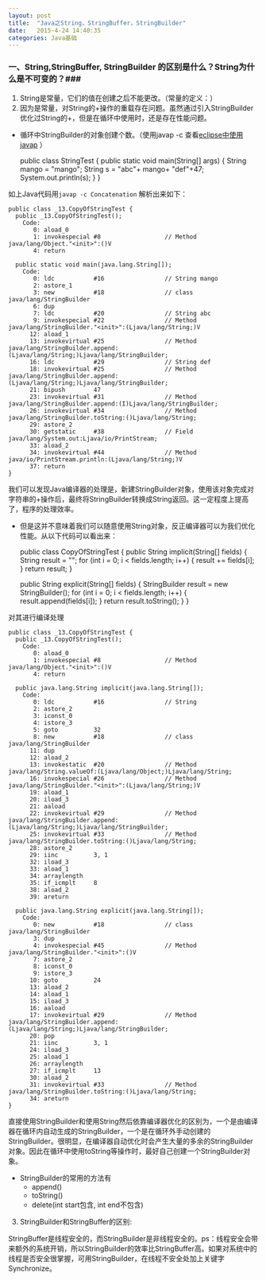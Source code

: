 ```yaml
---
layout: post
title:  "Java之String，StringBuffer，StringBuilder"
date:   2015-4-24 14:40:35
categories: Java基础
---
```

### 一、String,StringBuffer, StringBuilder 的区别是什么？String为什么是不可变的？###
1. String是常量，它们的值在创建之后不能更改。（常量的定义：）
2. 因为是常量，对String的+操作的重载存在问题。虽然通过引入StringBuilder优化过String的+，但是在循环中使用时，还是存在性能问题。
* 循环中StringBuilder的对象创建个数。（使用javap -c 查看[eclipse中使用javap](http://stackoverflow.com/questions/7056987/how-to-use-javap-with-eclipse) ）    

	
	public class StringTest {
	  public static void main(String[] args) {
		String mango = "mango";
		String s = "abc"+ mango+ "def"+47;
		System.out.println(s);
	  }
	}
	





如上Java代码用`javap -c Concatenation` 解析出来如下： 

	public class _13.CopyOfStringTest {
	  public _13.CopyOfStringTest();
		Code:
		   0: aload_0       
		   1: invokespecial #8                  // Method java/lang/Object."<init>":()V
		   4: return        

	  public static void main(java.lang.String[]);
		Code:
		   0: ldc           #16                 // String mango
		   2: astore_1      
		   3: new           #18                 // class java/lang/StringBuilder
		   6: dup           
		   7: ldc           #20                 // String abc
		   9: invokespecial #22                 // Method java/lang/StringBuilder."<init>":(Ljava/lang/String;)V
		  12: aload_1       
		  13: invokevirtual #25                 // Method java/lang/StringBuilder.append:(Ljava/lang/String;)Ljava/lang/StringBuilder;
		  16: ldc           #29                 // String def
		  18: invokevirtual #25                 // Method java/lang/StringBuilder.append:(Ljava/lang/String;)Ljava/lang/StringBuilder;
		  21: bipush        47
		  23: invokevirtual #31                 // Method java/lang/StringBuilder.append:(I)Ljava/lang/StringBuilder;
		  26: invokevirtual #34                 // Method java/lang/StringBuilder.toString:()Ljava/lang/String;
		  29: astore_2      
		  30: getstatic     #38                 // Field java/lang/System.out:Ljava/io/PrintStream;
		  33: aload_2       
		  34: invokevirtual #44                 // Method java/io/PrintStream.println:(Ljava/lang/String;)V
		  37: return        
	}

我们可以发现Java编译器的处理是，新建StringBuilder对象，使用该对象完成对字符串的+操作后，最终将StringBuilder转换成String返回。这一定程度上提高了，程序的处理效率。
*  但是这并不意味着我们可以随意使用String对象，反正编译器可以为我们优化性能。从以下代码可以看出来：

	public class CopyOfStringTest {
	  public String implicit(String[] fields) {
		String result = "";
		for (int i = 0; i < fields.length; i++) {
		  result += fields[i];
		}
		return result;
	  }

	  public String explicit(String[] fields) {
		StringBuilder result = new StringBuilder();
		for (int i = 0; i < fields.length; i++) {
		  result.append(fields[i]);
		}
		return result.toString();
	  }
	}

对其进行编译处理

	public class _13.CopyOfStringTest {
	  public _13.CopyOfStringTest();
		Code:
		   0: aload_0       
		   1: invokespecial #8                  // Method java/lang/Object."<init>":()V
		   4: return        

	  public java.lang.String implicit(java.lang.String[]);
		Code:
		   0: ldc           #16                 // String 
		   2: astore_2      
		   3: iconst_0      
		   4: istore_3      
		   5: goto          32
		   8: new           #18                 // class java/lang/StringBuilder
		  11: dup           
		  12: aload_2       
		  13: invokestatic  #20                 // Method java/lang/String.valueOf:(Ljava/lang/Object;)Ljava/lang/String;
		  16: invokespecial #26                 // Method java/lang/StringBuilder."<init>":(Ljava/lang/String;)V
		  19: aload_1       
		  20: iload_3       
		  21: aaload        
		  22: invokevirtual #29                 // Method java/lang/StringBuilder.append:(Ljava/lang/String;)Ljava/lang/StringBuilder;
		  25: invokevirtual #33                 // Method java/lang/StringBuilder.toString:()Ljava/lang/String;
		  28: astore_2      
		  29: iinc          3, 1
		  32: iload_3       
		  33: aload_1       
		  34: arraylength   
		  35: if_icmplt     8
		  38: aload_2       
		  39: areturn       

	  public java.lang.String explicit(java.lang.String[]);
		Code:
		   0: new           #18                 // class java/lang/StringBuilder
		   3: dup           
		   4: invokespecial #45                 // Method java/lang/StringBuilder."<init>":()V
		   7: astore_2      
		   8: iconst_0      
		   9: istore_3      
		  10: goto          24
		  13: aload_2       
		  14: aload_1       
		  15: iload_3       
		  16: aaload        
		  17: invokevirtual #29                 // Method java/lang/StringBuilder.append:(Ljava/lang/String;)Ljava/lang/StringBuilder;
		  20: pop           
		  21: iinc          3, 1
		  24: iload_3       
		  25: aload_1       
		  26: arraylength   
		  27: if_icmplt     13
		  30: aload_2       
		  31: invokevirtual #33                 // Method java/lang/StringBuilder.toString:()Ljava/lang/String;
		  34: areturn       
	}







直接使用StringBuilder和使用String然后依靠编译器优化的区别为，一个是由编译器在循环内自动生成的StringBuilder，一个是在循环外手动创建的StringBuilder。很明显，在编译器自动优化时会产生大量的多余的StringBuilder对象。因此在循环中使用toString等操作时，最好自己创建一个StringBuilder对象。

* StringBuilder的常用的方法有
	* append()
	* toString()
	* delete(int start包含, int end不包含) 


3. StringBuilder和StringBuffer的区别:

StringBuffer是线程安全的，而StringBuilder是非线程安全的。ps：线程安全会带来额外的系统开销，所以StringBuilder的效率比StringBuffer高。如果对系统中的线程是否安全很掌握，可用StringBuilder，在线程不安全处加上关键字Synchronize。


























